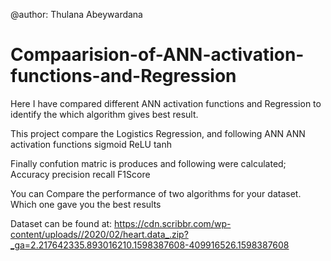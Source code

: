 @author: Thulana Abeywardana
# Compaarision-of-ANN-activation-functions-and-Regression
Here I have compared different ANN activation functions and Regression to identify the which algorithm gives best result.

This project compare the Logistics Regression, and following ANN ANN activation functions
	sigmoid
	ReLU
	tanh

Finally confution matric is produces and following were calculated;
	Accuracy
	precision
	recall
	F1Score

You can Compare the performance of two algorithms for your dataset. Which one gave you the best results

Dataset can be found at: https://cdn.scribbr.com/wp-content/uploads//2020/02/heart.data_.zip?_ga=2.217642335.893016210.1598387608-409916526.1598387608
